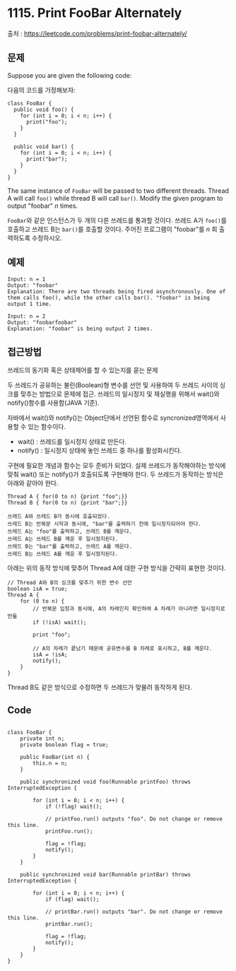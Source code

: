 # 1115. Print FooBar Alternately

출처 : https://leetcode.com/problems/print-foobar-alternately/

## 문제

Suppose you are given the following code:

다음의 코드를 가정해보자:
```
class FooBar {
  public void foo() {
    for (int i = 0; i < n; i++) {
      print("foo");
    }
  }

  public void bar() {
    for (int i = 0; i < n; i++) {
      print("bar");
    }
  }
}
```
The same instance of  `FooBar`  will be passed to two different threads. Thread A will call `foo()`  while thread B will call `bar()`. Modify the given program to output "foobar"  _n_  times.

`FooBar`와 같은 인스턴스가 두 개의 다른 쓰레드를 통과할 것이다. 쓰레드 A가 `foo()`를 호출하고 쓰레드 B는 `bar()`를 호출할 것이다. 주어진 프로그램이 "foobar"를 _n_ 회 출력하도록 수정하시오.

## 예제

```
Input: n = 1
Output: "foobar"
Explanation: There are two threads being fired asynchronously. One of them calls foo(), while the other calls bar(). "foobar" is being output 1 time.
```
```
Input: n = 2
Output: "foobarfoobar"
Explanation: "foobar" is being output 2 times.
```

## 접근방법

쓰레드의 동기화 혹은 상태제어를 할 수 있는지를 묻는 문제

두 쓰레드가 공유하는 불린(Boolean)형 변수를 선언 및 사용하여 두 쓰레드 사이의 싱크를 맞추는 방법으로 문제에 접근. 쓰레드의 일시정지 및 재실행을 위해서 wait()와 notify()함수를 사용함(JAVA 기준).

자바에서 wait()와 notify()는 Object단에서 선언된 함수로 syncronized영역에서 사용할 수 있는 함수이다.
- wait() : 쓰레드를 일시정지 상태로 만든다.
- notify() :  일시정지 상태에 놓인 쓰레드 중 하나를 활성화시킨다.

구현에 필요한 개념과 함수는 모두 준비가 되었다. 실제 쓰레드가 동작해야하는 방식에 맞춰 wait() 또는 notify()가 호출되도록 구현해야 한다. 두 쓰레드가 동작하는 방식은 아래와 같아야 한다.
```
Thread A { for(0 to n) {print "foo";}}
Thread B { for(0 to n) {print "bar";}}

쓰레드 A와 쓰레드 B가 동시에 호출되었다.
쓰레드 B는 반복문 시작과 동시에, "bar"를 출력하기 전에 일시정지되어야 한다.
쓰레드 A는 "foo"를 출력하고, 쓰레드 B를 깨운다.
쓰레드 A는 쓰레드 B를 깨운 후 일시정지된다.
쓰레드 B는 "bar"를 출력하고, 쓰레드 A를 깨운다.
쓰레드 B는 쓰레드 A를 깨운 후 일시정지된다.
```
아래는 위의 동작 방식에 맞추어 Thread A에 대한 구현 방식을 간략히 표현한 것이다.
```
// Thread A와 B의 싱크를 맞추기 위한 변수 선언
boolean isA = true;
Thread A {
	for (0 to n) {
		// 반복문 입장과 동시에, A의 차례인지 확인하여 A 차례가 아니라면 일시정지로 만듦
		if (!isA) wait();
		
		print "foo";
		
		// A의 차례가 끝났기 때문에 공유변수를 B 차례로 표시하고, B를 깨운다.
		isA = !isA;
		notify();
	}
}
```
Thread B도 같은 방식으로 수정하면 두 쓰레드가 맞물려 동작하게 된다.

## Code

<pre>
<code>
class FooBar {
    private int n;
    private boolean flag = true;

    public FooBar(int n) {
        this.n = n;
    }

    public synchronized void foo(Runnable printFoo) throws InterruptedException {
        
        for (int i = 0; i < n; i++) {
            if (!flag) wait();
            
        	// printFoo.run() outputs "foo". Do not change or remove this line.       
            printFoo.run();
            
            flag = !flag;
            notify();
        }
    }

    public synchronized void bar(Runnable printBar) throws InterruptedException {
        
        for (int i = 0; i < n; i++) {
            if (flag) wait();
            
            // printBar.run() outputs "bar". Do not change or remove this line.       
            printBar.run();
            
            flag = !flag;
            notify();
        }
    }
}
</code>
</pre>
